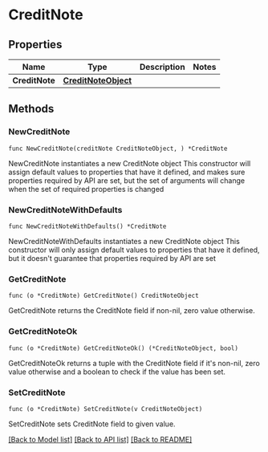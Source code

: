 # CreditNote

## Properties

Name | Type | Description | Notes
------------ | ------------- | ------------- | -------------
**CreditNote** | [**CreditNoteObject**](CreditNoteObject.md) |  | 

## Methods

### NewCreditNote

`func NewCreditNote(creditNote CreditNoteObject, ) *CreditNote`

NewCreditNote instantiates a new CreditNote object
This constructor will assign default values to properties that have it defined,
and makes sure properties required by API are set, but the set of arguments
will change when the set of required properties is changed

### NewCreditNoteWithDefaults

`func NewCreditNoteWithDefaults() *CreditNote`

NewCreditNoteWithDefaults instantiates a new CreditNote object
This constructor will only assign default values to properties that have it defined,
but it doesn't guarantee that properties required by API are set

### GetCreditNote

`func (o *CreditNote) GetCreditNote() CreditNoteObject`

GetCreditNote returns the CreditNote field if non-nil, zero value otherwise.

### GetCreditNoteOk

`func (o *CreditNote) GetCreditNoteOk() (*CreditNoteObject, bool)`

GetCreditNoteOk returns a tuple with the CreditNote field if it's non-nil, zero value otherwise
and a boolean to check if the value has been set.

### SetCreditNote

`func (o *CreditNote) SetCreditNote(v CreditNoteObject)`

SetCreditNote sets CreditNote field to given value.



[[Back to Model list]](../README.md#documentation-for-models) [[Back to API list]](../README.md#documentation-for-api-endpoints) [[Back to README]](../README.md)


